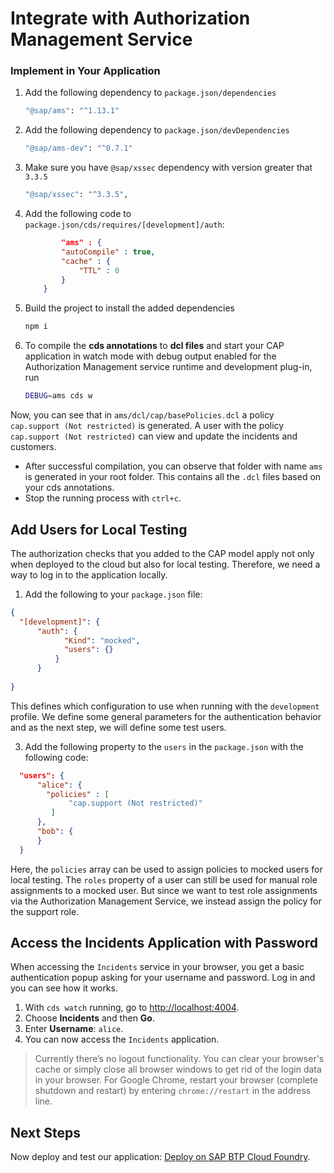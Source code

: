 # Integrate with Authorization Management Service


 ###  Implement in Your Application

 1. Add the following dependency to  `package.json/dependencies`
    ```bash
    "@sap/ams": "^1.13.1"
    ```
 2. Add the following dependency to  `package.json/devDependencies`
    ```bash
    "@sap/ams-dev": "^0.7.1"
    ```
  3. Make sure you have `@sap/xssec` dependency with version greater that `3.3.5`
      ```bash
      "@sap/xssec": "^3.3.5",
      ```
 3. Add the following code to  `package.json/cds/requires/[development]/auth`: 
    ```json
            "ams" : {
            "autoCompile" : true,
            "cache" : {
                "TTL" : 0
            }
        }
    ```
 4. Build the project to install the added dependencies
    ```bash
    npm i
    ```
 5. To compile the **cds annotations** to **dcl files** and start your CAP application in watch mode with debug output enabled for the Authorization Management service runtime and development plug-in, run 
    ```bash
    DEBUG=ams cds w
    ```
  
Now, you can see that in ```ams/dcl/cap/basePolicies.dcl``` a policy ```cap.support (Not restricted)``` is generated. A user with the policy `cap.support (Not restricted)` can view and update the incidents and customers.

* After successful compilation, you can observe that folder with name ```ams``` is generated in your root folder. This contains all the `.dcl` files based on your cds annotations.<br />
* Stop the running process with ```ctrl+c```.


## Add Users for Local Testing

The authorization checks that you added to the CAP model apply not only when deployed to the cloud but also for local testing. Therefore, we need a way to log in to the application locally.


1. Add the following to your `package.json` file:
  ```json
  {
    "[development]": {
        "auth": {
              "Kind": "mocked",
              "users": {}
            } 
        }
    
  }
  ```

  This defines which configuration to use when running with the `development` profile. We define some general parameters for the authentication behavior and as the next step, we will define some test users.

3. Add the following property to the `users` in the `package.json` with the following code: 

  <!-- cpes-file .cdsrc.json:$.*.*.*.users[?(@.ID=="risk.manager@tester.sap.com")] -->
  ```json
    "users": {
        "alice": {
          "policies" : [
               "cap.support (Not restricted)"
           ]
        },
        "bob": {
        }
    }
  ```
  Here, the `policies` array can be used to assign policies to mocked users for local testing. The `roles` property of a user can still be used for manual role assignments to a mocked user. But since we want to test role assignments via the Authorization Management Service, we instead assign the policy for the support role.

## Access the Incidents Application with Password

When accessing the `Incidents` service in your browser, you get a basic authentication popup asking for your username and password. Log in and you can see how it works.

1. With `cds watch` running, go to <http://localhost:4004>.
2. Choose **Incidents** and then **Go**.
3. Enter **Username**: <span class="impl node"> `alice`.
4. You can now access the `Incidents` application.

>Currently there’s no logout functionality. You can clear your browser's cache or simply close all browser windows to get rid of the login data in your browser.
For Google Chrome, restart your browser (complete shutdown and restart) by entering `chrome://restart` in the address line.<br/>

## Next Steps

Now deploy and test our application: [Deploy on SAP BTP Cloud Foundry](./3-deploy-to-cf.md).
